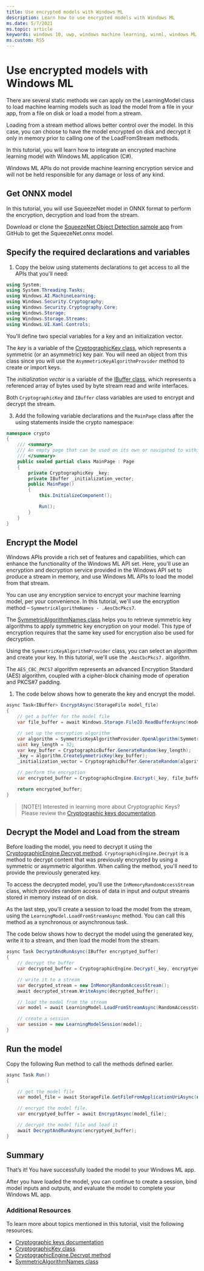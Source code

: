 ```yaml
---
title: Use encrypted models with Windows ML
description: Learn how to use encrypted models with Windows ML
ms.date: 5/7/2021
ms.topic: article
keywords: windows 10, uwp, windows machine learning, winml, windows ML, tutorials
ms.custom: RS5
---
```


# Use encrypted models with Windows ML

There are several static methods we can apply on the LearningModel class to load machine learning models such as load the model from a file in your app, from a file on disk or load a model from a stream. 

Loading from a stream method allows better control over the model. In this case, you can choose to have the model encrypted on disk and decrypt it only in memory prior to calling one of the LoadFromStream methods. 

In this tutorial, you will learn how to integrate an encrypted machine learning model with Windows ML application (C#).

Windows ML APIs do not provide machine learning encryption service and will not be held responsible for any damage or loss of any kind.

## Get ONNX model

In this tutorial, you will use SqueezeNet model in ONNX format to perform the encryption, decryption and load from the stream. 

Download or clone the [SqueezeNet Object Detection sample app](https://github.com/microsoft/Windows-Machine-Learning/tree/master/Samples/SqueezeNetObjectDetection/Desktop/cpp) from GitHub to get the SqueezeNet.onnx model.

## Specify the required declarations and variables

1. Copy the below using statements declarations to get access to all the APIs that you'll need:

```csharp
using System;
using System.Threading.Tasks;
using Windows.AI.MachineLearning;
using Windows.Security.Cryptography;
using Windows.Security.Cryptography.Core;
using Windows.Storage;
using Windows.Storage.Streams;
using Windows.UI.Xaml.Controls;
```

You'll define two special variables for a key and an initialization vector.

The *key* is a variable of the [CryptographicKey class](/uwp/api/windows.security.cryptography.core.cryptographickey?preserve-view=true&view=winrt-19041), which represents a symmetric (or an asymmetric) key pair. You will need an object from this class since you will use the `AsymmetricKeyAlgorithmProvider` method to create or import keys.

The *initialization vector* is a variable of the [IBuffer class](/uwp/api/windows.storage.streams.ibuffer?preserve-view=true&view=winrt-19041), which represents a referenced array of bytes used by byte stream read and write interfaces.

Both `CryptographicKey` and `IBuffer` class variables are used to encrypt and decrypt the stream. 

3. Add the following variable declarations and the `MainPage` class after the using statements inside the crypto namespace:

```csharp
namespace crypto
{
    /// <summary>
    /// An empty page that can be used on its own or navigated to within a Frame.
    /// </summary>
    public sealed partial class MainPage : Page
    {
        private CryptographicKey _key;
        private IBuffer _initialization_vector;
        public MainPage()
        {
            this.InitializeComponent();

            Run();
        }
    }
}
```

## Encrypt the Model 

Windows APIs provide a rich set of features and capabilities, which can enhance the functionality of the Windows ML API set. Here, you'll use an encryption and decryption service provided in the Windows API set to produce a stream in memory, and use Windows ML APIs to load the model from that stream.

You can use any encryption service to encrypt your machine learning model, per your convenience. In this tutorial, we'll use the encryption method – `SymmetricAlgorithmNames - .AesCbcPkcs7`.

The [SymmetricAlgorithmNames class](/uwp/api/windows.security.cryptography.core.symmetricalgorithmnames?preserve-view=true&view=winrt-19041) helps you to retrieve symmetric key algorithms to apply symmetric key encryption on your model. This type of encryption requires that the same key used for encryption also be used for decryption.

Using the `SymmetricKeyAlgorithmProvider` class, you can select an algorithm and create your key. In this tutorial, we'll use the `.AesCbcPkcs7.` algorithm.

The `AES_CBC_PKCS7` algorithm represents an advanced Encryption Standard (AES) algorithm, coupled with a cipher-block chaining mode of operation and PKCS#7 padding. 

1. The code below shows how to generate the key and encrypt the model.

```csharp
async Task<IBuffer> EncryptAsync(StorageFile model_file)
{
	// get a buffer for the model file
	var file_buffer = await Windows.Storage.FileIO.ReadBufferAsync(model_file);

	// set up the encryption algorithm
	var algorithm = SymmetricKeyAlgorithmProvider.OpenAlgorithm(SymmetricAlgorithmNames.AesCbcPkcs7);
	uint key_length = 32;
	var key_buffer = CryptographicBuffer.GenerateRandom(key_length);
	_key = algorithm.CreateSymmetricKey(key_buffer);
	_initialization_vector = CryptographicBuffer.GenerateRandom(algorithm.BlockLength);

	// perform the encryption
	var encrypted_buffer = CryptographicEngine.Encrypt(_key, file_buffer, _initialization_vector);

	return encrypted_buffer;
}
```

> [NOTE!]
> Interested in learning more about Cryptographic Keys? Please review the [Cryptographic keys documentation](/windows/uwp/security/cryptographic-keys). 

## Decrypt the Model and Load from the stream

Before loading the model, you need to decrypt it using the [CryptographicEngine.Decrypt method](/uwp/api/windows.security.cryptography.core.cryptographicengine.decrypt?preserve-view=true&view=winrt-19041). `CryptographicEngine.Decrypt` is a method to decrypt content that was previously encrypted by using a symmetric or asymmetric algorithm. When calling the method, you'll need to provide the previously generated key.

To access the decrypted model, you'll use the `InMemoryRandomAccessStream` class, which provides random access of data in input and output streams stored in memory instead of on disk. 

As the last step, you'll create a session to load the model from the stream, using the `LearningModel.LoadFromStreamAsync` method. You can call this method as a synchronous or asynchronous task.

The code below shows how to decrypt the model using the generated key, write it to a stream, and then load the model from the stream.

```csharp
async Task DecryptAndRunAsync(IBuffer encryptyed_buffer)
{
	// decrypt the buffer
	var decrypted_buffer = CryptographicEngine.Decrypt(_key, encryptyed_buffer, _initialization_vector);

	// write it to a stream
	var decrypted_stream = new InMemoryRandomAccessStream();
	await decrypted_stream.WriteAsync(decrypted_buffer);

	// load the model from the stream
	var model = await LearningModel.LoadFromStreamAsync(RandomAccessStreamReference.CreateFromStream(decrypted_stream));

	// create a session
	var session = new LearningModelSession(model);
}
```

## Run the model

Copy the following Run method to call the methods defined earlier.

```csharp
async Task Run()
{

	// get the model file
	var model_file = await StorageFile.GetFileFromApplicationUriAsync(new Uri($"ms-appx:///Assets/SqueezeNet.onnx"));

	// encrypt the model file.
	var encryptyed_buffer = await EncryptAsync(model_file);

	// decrypt the model file and load it
	await DecryptAndRunAsync(encryptyed_buffer);
}
```

## Summary

That’s it! You have successfully loaded the model to your Windows ML app. 

After you have loaded the model, you can continue to create a session, bind model inputs and outputs, and evaluate the model to complete your Windows ML app.

### Additional Resources

To learn more about topics mentioned in this tutorial, visit the following resources:

* [Cryptographic keys documentation](/windows/uwp/security/cryptographic-keys)
* [CryptographicKey class](/uwp/api/windows.security.cryptography.core.cryptographickey?preserve-view=true&view=winrt-19041)
* [CryptographicEngine.Decrypt method](/uwp/api/windows.security.cryptography.core.cryptographicengine.decrypt?preserve-view=true&view=winrt-19041)
* [SymmetricAlgorithmNames class](/uwp/api/windows.security.cryptography.core.symmetricalgorithmnames?preserve-view=true&view=winrt-19041)
